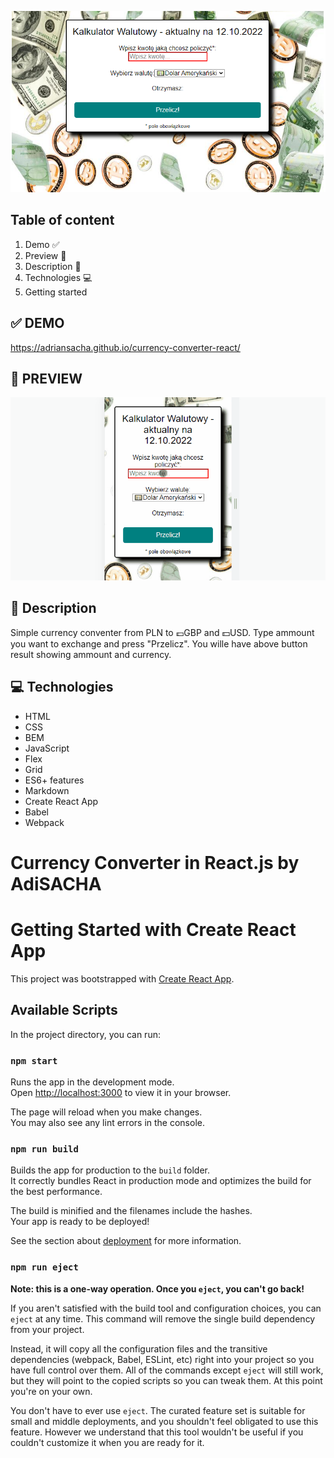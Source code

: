 ![Currency Converter with REACT](public/currencyConverter.png)

## Table of content
1. Demo ✅
1. Preview 👀
1. Description 📒
1. Technologies 💻
1. Getting started

## ✅ DEMO
https://adriansacha.github.io/currency-converter-react/

## 👀 PREVIEW
![Currency Converter React Demo](currencyConverterReact.gif)

## 📒 Description
Simple currency conventer from PLN to 💷GBP and 💵USD.
Type ammount you want to exchange and press "Przelicz". You wille have above button result showing ammount and currency.

## 💻 Technologies
* HTML
* CSS
* BEM
* JavaScript
* Flex
* Grid 
* ES6+ features
* Markdown
* Create React App
* Babel
* Webpack


# Currency Converter in React.js by AdiSACHA

# Getting Started with Create React App

This project was bootstrapped with [Create React App](https://github.com/facebook/create-react-app).

## Available Scripts
In the project directory, you can run:

### `npm start`
Runs the app in the development mode.\
Open [http://localhost:3000](http://localhost:3000) to view it in your browser.

The page will reload when you make changes.\
You may also see any lint errors in the console.


### `npm run build`
Builds the app for production to the `build` folder.\
It correctly bundles React in production mode and optimizes the build for the best performance.

The build is minified and the filenames include the hashes.\
Your app is ready to be deployed!

See the section about [deployment](https://facebook.github.io/create-react-app/docs/deployment) for more information.

### `npm run eject`

**Note: this is a one-way operation. Once you `eject`, you can't go back!**

If you aren't satisfied with the build tool and configuration choices, you can `eject` at any time. This command will remove the single build dependency from your project.

Instead, it will copy all the configuration files and the transitive dependencies (webpack, Babel, ESLint, etc) right into your project so you have full control over them. All of the commands except `eject` will still work, but they will point to the copied scripts so you can tweak them. At this point you're on your own.

You don't have to ever use `eject`. The curated feature set is suitable for small and middle deployments, and you shouldn't feel obligated to use this feature. However we understand that this tool wouldn't be useful if you couldn't customize it when you are ready for it.